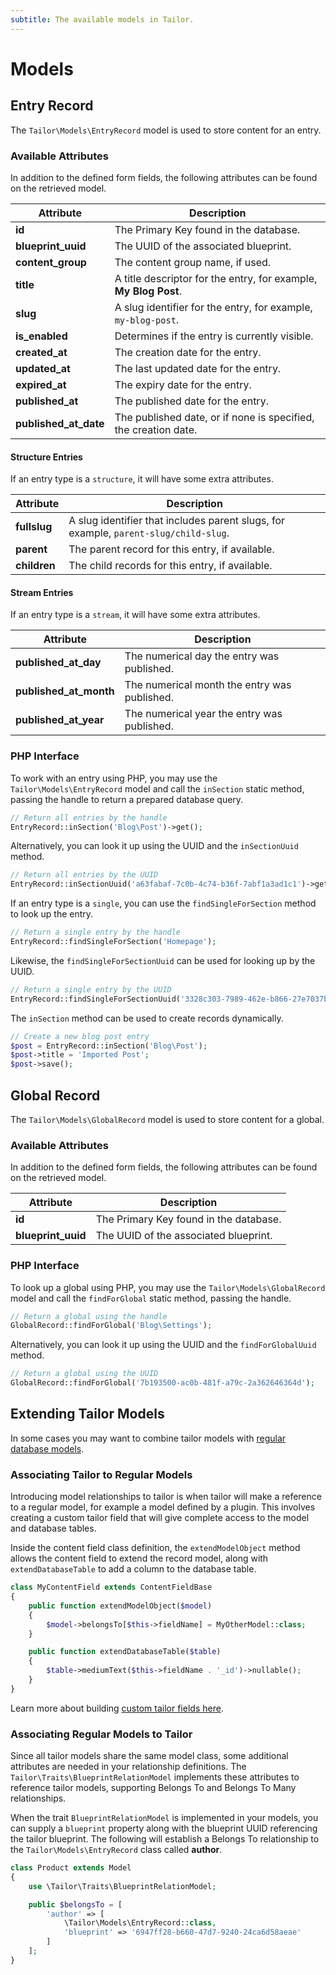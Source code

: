 ```yaml
---
subtitle: The available models in Tailor.
---
```

# Models

## Entry Record

The `Tailor\Models\EntryRecord` model is used to store content for an entry.

### Available Attributes

In addition to the defined form fields, the following attributes can be found on the retrieved model.

Attribute | Description
-------- | -------------
**id** | The Primary Key found in the database.
**blueprint_uuid** | The UUID of the associated blueprint.
**content_group** | The content group name, if used.
**title** | A title descriptor for the entry, for example, **My Blog Post**.
**slug** | A slug identifier for the entry, for example, `my-blog-post`.
**is_enabled** | Determines if the entry is currently visible.
**created_at** | The creation date for the entry.
**updated_at** | The last updated date for the entry.
**expired_at** | The expiry date for the entry.
**published_at** | The published date for the entry.
**published_at_date** | The published date, or if none is specified, the creation date.

#### Structure Entries

If an entry type is a `structure`, it will have some extra attributes.

Attribute | Description
-------- | -------------
**fullslug** | A slug identifier that includes parent slugs, for example, `parent-slug/child-slug`.
**parent** | The parent record for this entry, if available.
**children** | The child records for this entry, if available.

#### Stream Entries

If an entry type is a `stream`, it will have some extra attributes.

Attribute | Description
-------- | -------------
**published_at_day** | The numerical day the entry was published.
**published_at_month** | The numerical month the entry was published.
**published_at_year** | The numerical year the entry was published.

### PHP Interface

To work with an entry using PHP, you may use the `Tailor\Models\EntryRecord` model and call the `inSection` static method, passing the handle to return a prepared database query.

```php
// Return all entries by the handle
EntryRecord::inSection('Blog\Post')->get();
```

Alternatively, you can look it up using the UUID and the `inSectionUuid` method.

```php
// Return all entries by the UUID
EntryRecord::inSectionUuid('a63fabaf-7c0b-4c74-b36f-7abf1a3ad1c1')->get();
```

If an entry type is a `single`, you can use the `findSingleForSection` method to look up the entry.

```php
// Return a single entry by the handle
EntryRecord::findSingleForSection('Homepage');
```

Likewise, the `findSingleForSectionUuid` can be used for looking up by the UUID.

```php
// Return a single entry by the UUID
EntryRecord::findSingleForSectionUuid('3328c303-7989-462e-b866-27e7037ba275');
```

The `inSection` method can be used to create records dynamically.

```php
// Create a new blog post entry
$post = EntryRecord::inSection('Blog\Post');
$post->title = 'Imported Post';
$post->save();
```

## Global Record

The `Tailor\Models\GlobalRecord` model is used to store content for a global.

### Available Attributes

In addition to the defined form fields, the following attributes can be found on the retrieved model.

Attribute | Description
-------- | -------------
**id** | The Primary Key found in the database.
**blueprint_uuid** | The UUID of the associated blueprint.

### PHP Interface

To look up a global using PHP, you may use the `Tailor\Models\GlobalRecord` model and call the `findForGlobal` static method, passing the handle.

```php
// Return a global using the handle
GlobalRecord::findForGlobal('Blog\Settings');
```

Alternatively, you can look it up using the UUID and the `findForGlobalUuid` method.

```php
// Return a global using the UUID
GlobalRecord::findForGlobal('7b193500-ac0b-481f-a79c-2a362646364d');
```

## Extending Tailor Models

In some cases you may want to combine tailor models with [regular database models](../../extend/system/models.md).

### Associating Tailor to Regular Models

Introducing model relationships to tailor is when tailor will make a reference to a regular model, for example a model defined by a plugin. This involves creating a custom tailor field that will give complete access to the model and database tables.

Inside the content field class definition, the `extendModelObject` method allows the content field to extend the record model, along with `extendDatabaseTable` to add a column to the database table.

```php
class MyContentField extends ContentFieldBase
{
    public function extendModelObject($model)
    {
        $model->belongsTo[$this->fieldName] = MyOtherModel::class;
    }

    public function extendDatabaseTable($table)
    {
        $table->mediumText($this->fieldName . '_id')->nullable();
    }
}
```

Learn more about building [custom tailor fields here](../../extend/tailor-fields.md).

### Associating Regular Models to Tailor

Since all tailor models share the same model class, some additional attributes are needed in your relationship definitions. The `Tailor\Traits\BlueprintRelationModel` implements these attributes to reference tailor models, supporting Belongs To and Belongs To Many relationships.

When the trait `BlueprintRelationModel` is implemented in your models, you can supply a `blueprint` property along with the blueprint UUID referencing the tailor blueprint. The following will establish a Belongs To relationship to the `Tailor\Models\EntryRecord` class called **author**.

```php
class Product extends Model
{
    use \Tailor\Traits\BlueprintRelationModel;

    public $belongsTo = [
        'author' => [
            \Tailor\Models\EntryRecord::class,
            'blueprint' => '6947ff28-b660-47d7-9240-24ca6d58aeae'
        ]
    ];
}
```
